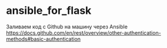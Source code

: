 # ansible_for_flask
Заливаем код с Github на машину через Ansible
https://docs.github.com/en/rest/overview/other-authentication-methods#basic-authentication
